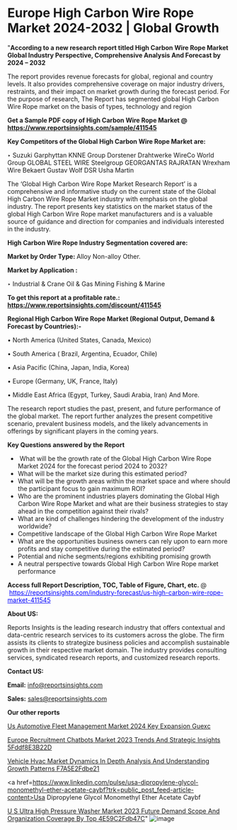 # Europe High Carbon Wire Rope Market 2024-2032 | Global Growth

"<strong>According to a new research report titled High Carbon Wire Rope Market Global Industry Perspective, Comprehensive Analysis And Forecast by 2024 – 2032</strong>

The report provides revenue forecasts for global, regional and country levels. It also provides comprehensive coverage on major industry drivers, restraints, and their impact on market growth during the forecast period. For the purpose of research, The Report has segmented global High Carbon Wire Rope market on the basis of types, technology and region

<strong>Get a Sample PDF copy of High Carbon Wire Rope Market </strong><strong>@<a href=https://www.reportsinsights.com/sample/411545 style=color:#0000ff;> https://www.reportsinsights.com/sample/411545</a></strong></font>

<strong>Key Competitors of the Global High Carbon Wire Rope Market are:</strong>

‣ Suzuki Garphyttan
KNNE Group
Dorstener Drahtwerke
WireCo World Group
GLOBAL STEEL WIRE
Steelgroup
GEORGANTAS
RAJRATAN
Wrexham Wire
Bekaert
Gustav Wolf
DSR
Usha Martin

The ‘Global High Carbon Wire Rope Market Research Report’ is a comprehensive and informative study on the current state of the Global High Carbon Wire Rope Market industry with emphasis on the global industry. The report presents key statistics on the market status of the global High Carbon Wire Rope market manufacturers and is a valuable source of guidance and direction for companies and individuals interested in the industry.

<strong>High Carbon Wire Rope Industry Segmentation covered are:</strong>

<strong>Market by Order Type: </strong>
Alloy
Non-alloy
Other.

<strong>Market by Application :</strong>

‣ Industrial & Crane
Oil & Gas
Mining
Fishing & Marine

<strong>To get this report at a profitable rate.: <a href=https://www.reportsinsights.com/discount/411545 style=color:#0000ff;>https://www.reportsinsights.com/discount/411545</a></strong></font>

<strong>Regional High Carbon Wire Rope Market (Regional Output, Demand &amp; Forecast by Countries):-</strong>

• North America (United States, Canada, Mexico)

• South America ( Brazil, Argentina, Ecuador, Chile)

• Asia Pacific (China, Japan, India, Korea)

• Europe (Germany, UK, France, Italy)

• Middle East Africa (Egypt, Turkey, Saudi Arabia, Iran) And More.

The research report studies the past, present, and future performance of the global market. The report further analyzes the present competitive scenario, prevalent business models, and the likely advancements in offerings by significant players in the coming years.

<strong>Key Questions answered by the Report</strong>
<ul>
  <li> What will be the growth rate of the Global High Carbon Wire Rope Market 2024 for the forecast period 2024 to 2032?</li>
  <li>What will be the market size during this estimated period?</li>
  <li>What will be the growth areas within the market space and where should the participant focus to gain maximum ROI?</li>
  <li>Who are the prominent industries players dominating the Global High Carbon Wire Rope Market and what are their business strategies to stay ahead in the competition against their rivals?</li>
  <li>What are kind of challenges hindering the development of the industry worldwide?</li>
  <li>Competitive landscape of the Global High Carbon Wire Rope Market</li>
  <li>What are the opportunities business owners can rely upon to earn more profits and stay competitive during the estimated period?</li>
  <li>Potential and niche segments/regions exhibiting promising growth</li>
  <li>A neutral perspective towards Global High Carbon Wire Rope market performance</li>
</ul>
<strong>Access full Report Description, TOC, Table of Figure, Chart, etc. </strong>@  <a href=https://reportsinsights.com/industry-forecast/us-high-carbon-wire-rope-market-411545 style=color:#0000ff;>https://reportsinsights.com/industry-forecast/us-high-carbon-wire-rope-market-411545</a></font>

<strong><strong>About US</strong>:</strong>

Reports Insights is the leading research industry that offers contextual and data-centric research services to its customers across the globe. The firm assists its clients to strategize business policies and accomplish sustainable growth in their respective market domain. The industry provides consulting services, syndicated research reports, and customized research reports.

<strong>Contact US:</strong>

<p class=""""><b>Email:</b> <a href=mailto:info@reportsinsights.com>info@reportsinsights.com</a></p>
<p class=""""><b>Sales:</b> <a href=mailto:sales@reportsinsights.com>sales@reportsinsights.com</a></p>

<strong>Our other reports</strong>

<a href=https://www.linkedin.com/pulse/us-automotive-fleet-management-market-2024-key-expansion-guexc/>Us Automotive Fleet Management Market 2024 Key Expansion Guexc</a>

<a href=https://medium.com/@achalwankhede15/europe-recruitment-chatbots-market-2023-trends-and-strategic-insights-5fddf8e3b22d>Europe Recruitment Chatbots Market 2023 Trends And Strategic Insights 5Fddf8E3B22D</a>

<a href=https://medium.com/@amolshinde346727482/vehicle-hvac-market-dynamics-in-depth-analysis-and-understanding-growth-patterns-f7a5e2fdbe21>Vehicle Hvac Market Dynamics In Depth Analysis And Understanding Growth Patterns F7A5E2Fdbe21</a>

<a href=https://www.linkedin.com/pulse/usa-dipropylene-glycol-monomethyl-ether-acetate-caybf?trk=public_post_feed-article-content>Usa Dipropylene Glycol Monomethyl Ether Acetate Caybf</a>

<a href=https://medium.com/@aneetapatil1234/u-s-ultra-high-pressure-washer-market-2023-future-demand-scope-and-organization-coverage-by-top-4e59c2fdb47c>U S Ultra High Pressure Washer Market 2023 Future Demand Scope And Organization Coverage By Top 4E59C2Fdb47C</a>"
![image](https://github.com/Reportsinsights123/RIgrowth/assets/158415881/8505940b-a16d-415b-9edf-851f29ef1882)
